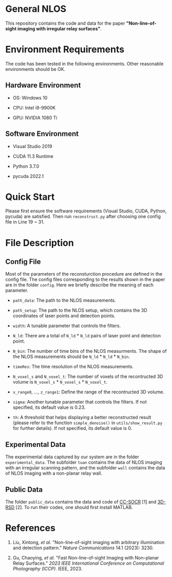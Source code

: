 # General NLOS

This repository contains the code and data for the paper **"Non-line-of-sight imaging with irregular relay surfaces"**.

# Environment Requirements

The code has been tested in the following environments. Other reasonable environments should be OK.

## Hardware Environment

 + OS: Windows 10

 + CPU: Intel i9-9900K

 + GPU: NVIDIA 1080 Ti

## Software Environment

 + Visual Studio 2019

 + CUDA 11.3 Runtime

 + Python 3.7.0

 + pycuda 2022.1

# Quick Start

Please first ensure the software requirements (Visual Studio, CUDA, Python, pycuda) are satisfied. Then run `reconstruct.py` after choosing one config file in Line 19 ~ 31.

# File Description

## Config File

 Most of the parameters of the reconsturction procedure are defined in the config file. The config files corresponding to the results shown in the paper are in the folder `config`. Here we briefly describe the meaning of each parameter.

 + `path_data`: The path to the NLOS measurements.

 + `path_setup`: The path to the NLOS setup, which contains the 3D coordinates of laser points and detection points.

 + `width`: A tunable parameter that controls the filters.

 + `N_ld`: There are a total of `N_ld` * `N_ld` pairs of laser point and detection point.

 + `N_bin`: The number of time bins of the NLOS measurments. The shape of the NLOS measurements should be `N_ld` * `N_ld` * `N_bin`.

 + `timeRes`: The time resolution of the NLOS measurements.

 + `N_voxel_s` and `N_voxel_t`: The number of voxels of the recontructed 3D volume is `N_voxel_s` * `N_voxel_s` * `N_voxel_t`.

 + `x_range0`, ..., `z_range1`: Define the range of the recontructed 3D volume.

 + `sigma`: Another tunable parameter that controls the filters. If not specified, its default value is 0.23.

 + `th`: A threshold that helps displaying a better reconstructed result (please refer to the function `simple_denoise()` in `utils/show_result.py` for further details). If not specified, its default value is 0.

## Experimental Data

 The experimental data captured by our system are in the folder `experimental_data`. The subfolder `tuan` contains the data of NLOS imaging with an irregular scanning pattern, and the subfolder `wall` contains the data of NLOS imaging with a non-planar relay wall.

## Public Data

 The folder `public_data` contains the data and code of [CC-SOCR](https://doi.org/10.1038/s41467-023-38898-4) [1] and [3D-RSD](https://github.com/ArianaGu/3D-RSD) [2]. To run their codes, one should first install MATLAB.

# References

1. Liu, Xintong, *et al.* "Non-line-of-sight imaging with arbitrary illumination and detection pattern." *Nature Communications* 14.1 (2023): 3230.

2. Gu, Chaoying, *et al.* "Fast Non-line-of-sight Imaging with Non-planar Relay Surfaces." *2023 IEEE International Conference on Computational Photography (ICCP)*. IEEE, 2023.

